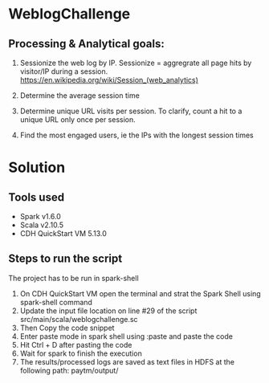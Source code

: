 # WeblogChallenge

## Processing & Analytical goals:

1. Sessionize the web log by IP. Sessionize = aggregrate all page hits by visitor/IP during a session.
    https://en.wikipedia.org/wiki/Session_(web_analytics)

2. Determine the average session time

3. Determine unique URL visits per session. To clarify, count a hit to a unique URL only once per session.

4. Find the most engaged users, ie the IPs with the longest session times

# Solution

## Tools used
- Spark v1.6.0
- Scala v2.10.5
- CDH QuickStart VM 5.13.0

## Steps to run the script

The project has to be run in spark-shell
1) On  CDH QuickStart VM open the terminal and strat the Spark Shell using spark-shell command
2) Update the input file location on line #29 of the script src/main/scala/weblogchallenge.sc
3) Then Copy the code snippet
3) Enter paste mode in spark shell using :paste and paste the code
4) Hit Ctrl + D after pasting the code
5) Wait for spark to finish the execution
6) The results/processed logs are saved as text files in HDFS at the following path: paytm/output/
